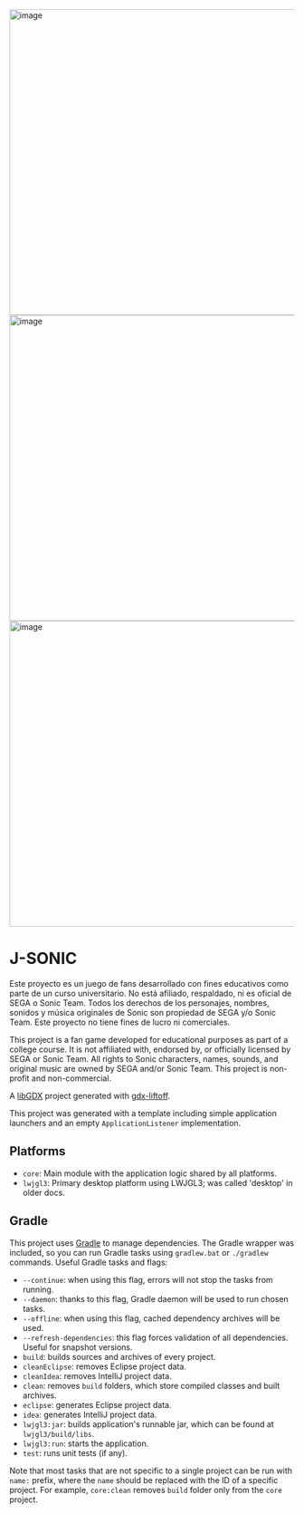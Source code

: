 <img width="900" height="540" alt="image" src="https://github.com/user-attachments/assets/5c599c86-534b-4613-9ea2-1c4abb7047c3" />
<img width="900" height="540" alt="image" src="https://github.com/user-attachments/assets/f0852927-e18b-4628-a0a1-d17cdefa097d" />
<img width="900" height="540" alt="image" src="https://github.com/user-attachments/assets/ae2db516-b573-451d-a88a-03d01227aaa2" />


# J-SONIC

Este proyecto es un juego de fans desarrollado con fines educativos como parte de un curso universitario. No está afiliado, respaldado, ni es oficial de SEGA o Sonic Team. Todos los derechos de los personajes, nombres, sonidos y música originales de Sonic son propiedad de SEGA y/o Sonic Team. Este proyecto no tiene fines de lucro ni comerciales.

This project is a fan game developed for educational purposes as part of a college course. It is not affiliated with, endorsed by, or officially licensed by SEGA or Sonic Team. All rights to Sonic characters, names, sounds, and original music are owned by SEGA and/or Sonic Team. This project is non-profit and non-commercial.

A [libGDX](https://libgdx.com/) project generated with [gdx-liftoff](https://github.com/libgdx/gdx-liftoff).

This project was generated with a template including simple application launchers and an empty `ApplicationListener` implementation.

## Platforms

- `core`: Main module with the application logic shared by all platforms.
- `lwjgl3`: Primary desktop platform using LWJGL3; was called 'desktop' in older docs.

## Gradle

This project uses [Gradle](https://gradle.org/) to manage dependencies.
The Gradle wrapper was included, so you can run Gradle tasks using `gradlew.bat` or `./gradlew` commands.
Useful Gradle tasks and flags:

- `--continue`: when using this flag, errors will not stop the tasks from running.
- `--daemon`: thanks to this flag, Gradle daemon will be used to run chosen tasks.
- `--offline`: when using this flag, cached dependency archives will be used.
- `--refresh-dependencies`: this flag forces validation of all dependencies. Useful for snapshot versions.
- `build`: builds sources and archives of every project.
- `cleanEclipse`: removes Eclipse project data.
- `cleanIdea`: removes IntelliJ project data.
- `clean`: removes `build` folders, which store compiled classes and built archives.
- `eclipse`: generates Eclipse project data.
- `idea`: generates IntelliJ project data.
- `lwjgl3:jar`: builds application's runnable jar, which can be found at `lwjgl3/build/libs`.
- `lwjgl3:run`: starts the application.
- `test`: runs unit tests (if any).

Note that most tasks that are not specific to a single project can be run with `name:` prefix, where the `name` should be replaced with the ID of a specific project.
For example, `core:clean` removes `build` folder only from the `core` project.



